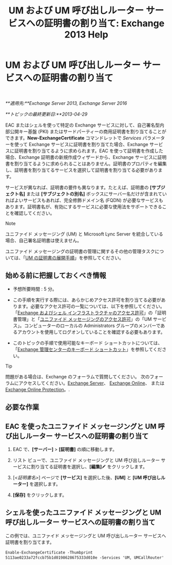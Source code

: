 ﻿---
title: 'UM および UM 呼び出しルーター サービスへの証明書の割り当て: Exchange 2013 Help'
TOCTitle: UM および UM 呼び出しルーター サービスへの証明書の割り当て
ms:assetid: 8a900e5f-9779-4213-92d7-ec157b15fbc5
ms:mtpsurl: https://technet.microsoft.com/ja-jp/library/Dn205140(v=EXCHG.150)
ms:contentKeyID: 54652977
ms.date: 04/24/2018
mtps_version: v=EXCHG.150
ms.translationtype: HT
---

# UM および UM 呼び出しルーター サービスへの証明書の割り当て

 

_**適用先:**Exchange Server 2013, Exchange Server 2016_

_**トピックの最終更新日:**2013-04-29_

EAC またはシェルを使って特定の Exchange サービスに対して、自己署名型内部公開キー基盤 (PKI) またはサードパーティーの商用証明書を割り当てることができます。**New-ExchangeCertificate** コマンドレットで *Services* パラメーターを使って Exchange サービスに証明書を割り当てた場合、Exchange サービスに証明書を割り当てるように求められます。EAC を使って証明書を作成した場合、Exchange 証明書の新規作成ウィザードから、Exchange サービスに証明書を割り当てるように求められることはありません。証明書のプロパティを編集し、証明書を割り当てるサービスを選択して証明書を割り当てる必要があります。

サービスが異なれば、証明書の要件も異なります。たとえば、証明書の **\[サブジェクト名\]** または **\[サブジェクトの別名\]** ボックスにサーバー名だけが含まれていればよいサービスもあれば、完全修飾ドメイン名 (FQDN) が必要なサービスもあります。証明書名が、有効にするサービスに必要な使用法をサポートできることを確認してください。


> [!NOTE]
> ユニファイド メッセージング (UM) と Microsoft Lync Server を統合している場合、自己署名証明書は使えません。



ユニファイド メッセージングの証明書の管理に関するその他の管理タスクについては、「[UM の証明書の展開手順](deploying-certificates-for-um-procedures-exchange-2013-help.md)」を参照してください。

## 始める前に把握しておくべき情報

  - 予想所要時間 : 5 分。

  - この手順を実行する際には、あらかじめアクセス許可を割り当てる必要があります。必要なアクセス許可の一覧については、以下を参照してください。「[Exchange およびシェル インフラストラクチャのアクセス許可](exchange-and-shell-infrastructure-permissions-exchange-2013-help.md)」の「証明書管理」と「[ユニファイド メッセージングのアクセス許可](unified-messaging-permissions-exchange-2013-help.md)」の「UM サービス」。コンピューターのローカルの Administrators グループのメンバーであるアカウントを使用してログオンしていることを確認する必要もあります。

  - このトピックの手順で使用可能なキーボード ショートカットについては、「[Exchange 管理センターのキーボード ショートカット](keyboard-shortcuts-in-the-exchange-admin-center-exchange-online-protection-help.md)」を参照してください。


> [!TIP]
> 問題がある場合は、Exchange のフォーラムで質問してください。 次のフォーラムにアクセスしてください。<A href="https://go.microsoft.com/fwlink/p/?linkid=60612">Exchange Server</A>、 <A href="https://go.microsoft.com/fwlink/p/?linkid=267542">Exchange Online</A>、 または <A href="https://go.microsoft.com/fwlink/p/?linkid=285351">Exchange Online Protection</A>。.



## 必要な作業

## EAC を使ったユニファイド メッセージングと UM 呼び出しルーター サービスへの証明書の割り当て

1.  EAC で、**\[サーバー\]** \> **\[証明書\]** の順に移動します。

2.  リスト ビューで、ユニファイド メッセージングと UM 呼び出しルーター サービスに割り当てる証明書を選択し、**\[編集\]**![編集アイコン](images/Bb124582.6f53ccb2-1f13-4c02-bea0-30690e6ea71d(EXCHG.150).gif "編集アイコン") をクリックします。

3.  \[*\<証明書名\>*\] ページで **\[サービス\]** を選択した後、**\[UM\]** と **\[UM 呼び出しルーター\]** を選択します。

4.  **\[保存\]** をクリックします。

## シェルを使ったユニファイド メッセージングと UM 呼び出しルーター サービスへの証明書の割り当て

この例では、ユニファイド メッセージングと UM 呼び出しルーター サービスへ証明書を割り当てます。

    Enable-ExchangeCertificate -Thumbprint 5113ae0233a72fccb75b1d0198628675333d010e -Services 'UM, UMCallRouter'

